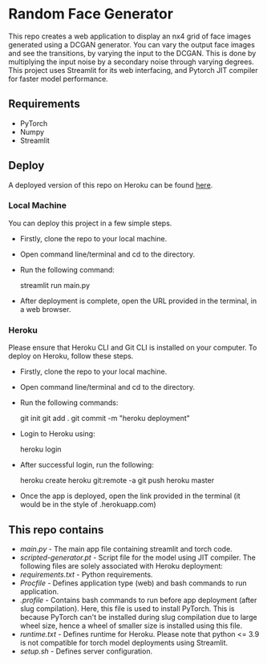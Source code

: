 # Random Face Generator

This repo creates a web application to display an nx4 grid of face images generated using a DCGAN generator. You can vary the output face images and see the transitions, by varying the input to the DCGAN. This is done by multiplying the input noise by a secondary noise through varying degrees. This project uses Streamlit for its web interfacing, and Pytorch JIT compiler for faster model performance.

## Requirements
 + PyTorch
 + Numpy
 + Streamlit

## Deploy
A deployed version of this repo on Heroku can be found [here](https://random-faces-codedev99.herokuapp.com/).

### Local Machine
You can deploy this project in a few simple steps.
+ Firstly, clone the repo to your local machine.
+ Open command line/terminal and cd to the directory.
+ Run the following command:

    streamlit run main.py
    
+ After deployment is complete, open the URL provided in the terminal, in a web browser.

### Heroku
Please ensure that Heroku CLI and Git CLI is installed on your computer. To deploy on Heroku, follow these steps.
+ Firstly, clone the repo to your local machine.
+ Open command line/terminal and cd to the directory.
+ Run the following commands:

    git init
    git add .
    git commit -m "heroku deployment"

+ Login to Heroku using:

    heroku login

+ After successful login, run the following:

    heroku create <nameofyourapp>
    heroku git:remote -a <nameofyourapp>
    git push heroku master

+ Once the app is deployed, open the link provided in the terminal (it would be in the style of <nameofyourapp>.herokuapp.com)

## This repo contains
+ *main.py* - The main app file containing streamlit and torch code.
+ *scripted-generator.pt* - Script file for the model using JIT compiler.
The following files are solely associated with Heroku deployment:
+ *requirements.txt* - Python requirements.
+ *Procfile* - Defines application type (web) and bash commands to run application.
+ *.profile* - Contains bash commands to run before app deployment (after slug compilation). Here, this file is used to install PyTorch. This is because PyTorch can't be installed during slug compilation due to large wheel size, hence a wheel of smaller size is installed using this file.
+ *runtime.txt* - Defines runtime for Heroku. Please note that python <= 3.9 is not compatible for torch model deployments using Streamlit.
+ *setup.sh* - Defines server configuration.